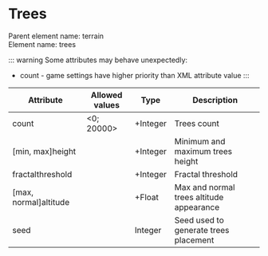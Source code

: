 # Trees

Parent element name: terrain\
Element name: trees

::: warning
Some attributes may behave unexpectedly:

* count - game settings have higher priority than XML attribute value
:::

| Attribute             | Allowed values | Type     | Description                              |
| --------------------- | -------------- | -------- | ---------------------------------------- |
| count                 | <0; 20000>     | +Integer | Trees count                              |
| [min, max]height      |                | +Integer | Minimum and maximum trees height         |
| fractalthreshold      |                | +Integer | Fractal threshold                        |
| [max, normal]altitude |                | +Float   | Max and normal trees altitude appearance |
| seed                  |                | Integer  | Seed used to generate trees placement    |
